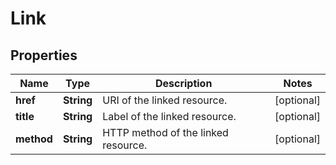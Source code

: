 
# Link

## Properties
Name | Type | Description | Notes
------------ | ------------- | ------------- | -------------
**href** | **String** | URI of the linked resource. |  [optional]
**title** | **String** | Label of the linked resource. |  [optional]
**method** | **String** | HTTP method of the linked resource. |  [optional]



